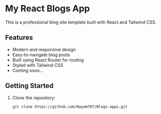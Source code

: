 # My React Blogs App

This is a professional blog site template built with React and Tailwind CSS.

## Features

- Modern and responsive design
- Easy-to-navigate blog posts
- Built using React Router for routing
- Styled with Tailwind CSS
- Coming soon...

## Getting Started

1. Clone the repository:
   ```bash
   git clone https://github.com/Nayem707/Blogs-apps.git
   ```
